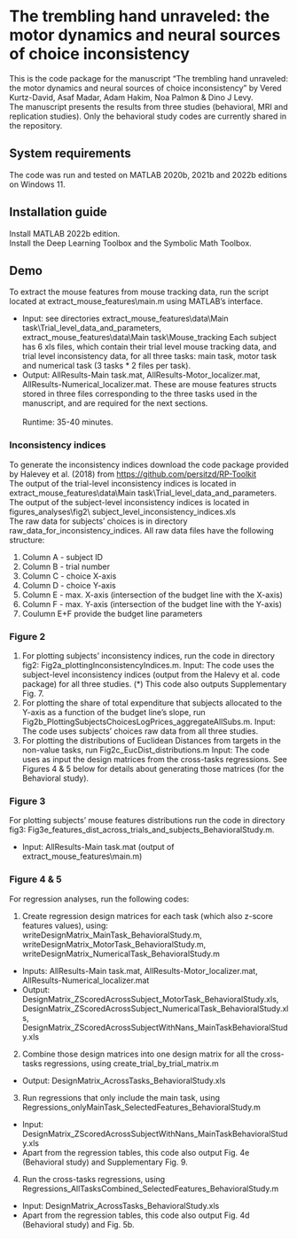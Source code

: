 # The trembling hand unraveled: the motor dynamics and neural sources of choice inconsistency
This is the code package for the manuscript “The trembling hand unraveled: the motor dynamics and neural sources of choice inconsistency” by Vered Kurtz-David, Asaf Madar, Adam Hakim, Noa Palmon & Dino J Levy.
<br>The manuscript presents the results from three studies (behavioral, MRI and replication studies). Only the behavioral study codes are currently shared in the repository. 
## System requirements
The code was run and tested on MATLAB 2020b, 2021b and 2022b editions on Windows 11.
## Installation guide
Install MATLAB 2022b edition. 
<br>Install the Deep Learning Toolbox and the Symbolic Math Toolbox.
## Demo
To extract the mouse features from mouse tracking data, run the script located at extract_mouse_features\main.m using MATLAB’s interface.
- Input: see directories extract_mouse_features\data\Main task\Trial_level_data_and_parameters, extract_mouse_features\data\Main task\Mouse_tracking
Each subject has 6 xls files, which contain their trial level mouse tracking data, and trial level inconsistency data, for all three tasks: main task, motor task and numerical task (3 tasks * 2 files per task).
- Output: AllResults-Main task.mat, AllResults-Motor_localizer.mat, AllResults-Numerical_localizer.mat. These are mouse features structs stored in three files corresponding to the three tasks used in the manuscript, and are required for the next sections.
<br><br>Runtime: 35-40 minutes.
### Inconsistency indices
To generate the inconsistency indices download the code package provided by Halevey et al. (2018) from https://github.com/persitzd/RP-Toolkit 
<br>The output of the trial-level inconsistency indices is located in extract_mouse_features\data\Main task\Trial_level_data_and_parameters.
<br>The output of the subject-level inconsistency indices is located in figures_analyses\fig2\ subject_level_inconsistency_indices.xls
<br>The raw data for subjects’ choices is in directory raw_data_for_inconsistency_indices. All raw data files have the following structure:
1) Column A - subject ID
2) Column B - trial number
3) Column C - choice X-axis
4) Column D - choice Y-axis
5) Column E - max. X-axis (intersection of the budget line with the X-axis)
6) Column F - max. Y-axis (intersection of the budget line with the Y-axis)
7) Coulumn E+F provide the budget line parameters

### Figure 2
1) For plotting subjects’ inconsistency indices, run the code in directory fig2: Fig2a_plottingInconsistencyIndices.m.
Input: The code uses the subject-level inconsistency indices (output from the Halevy et al. code package) for all three studies. 
(*) This code also outputs Supplementary Fig. 7.
2) For plotting the share of total expenditure that subjects allocated to the Y-axis as a function of the budget line’s slope, run Fig2b_PlottingSubjectsChoicesLogPrices_aggregateAllSubs.m. 
Input: The code uses subjects’ choices raw data from all three studies.
3) For plotting the distributions of Euclidean Distances from targets in the non-value tasks, run Fig2c_EucDist_distributions.m
Input: The code uses as input the design matrices from the cross-tasks regressions. See Figures 4 & 5 below for details about generating those matrices (for the Behavioral study). 
### Figure 3
For plotting subjects’ mouse features distributions run the code in directory fig3: Fig3e_features_dist_across_trials_and_subjects_BehavioralStudy.m. 
- Input: AllResults-Main task.mat (output of extract_mouse_features\main.m)
### Figure 4 & 5
For regression analyses, run the following codes:
1) Create regression design matrices for each task (which also z-score features values), using: writeDesignMatrix_MainTask_BehavioralStudy.m, writeDesignMatrix_MotorTask_BehavioralStudy.m, writeDesignMatrix_NumericalTask_BehavioralStudy.m
- Inputs: AllResults-Main task.mat, AllResults-Motor_localizer.mat, AllResults-Numerical_localizer.mat
- Output: DesignMatrix_ZScoredAcrossSubject_MotorTask_BehavioralStudy.xls, DesignMatrix_ZScoredAcrossSubject_NumericalTask_BehavioralStudy.xls, DesignMatrix_ZScoredAcrossSubjectWithNans_MainTaskBehavioralStudy.xls
2) Combine those design matrices into one design matrix for all the cross-tasks regressions, using create_trial_by_trial_matrix.m
- Output: DesignMatrix_AcrossTasks_BehavioralStudy.xls
3) Run regressions that only include the main task, using Regressions_onlyMainTask_SelectedFeatures_BehavioralStudy.m
- Input: DesignMatrix_ZScoredAcrossSubjectWithNans_MainTaskBehavioralStudy.xls
- Apart from the regression tables, this code also output Fig. 4e (Behavioral study) and Supplementary Fig. 9.
4) Run the cross-tasks regressions, using Regressions_AllTasksCombined_SelectedFeatures_BehavioralStudy.m
- Input: DesignMatrix_AcrossTasks_BehavioralStudy.xls
- Apart from the regression tables, this code also output Fig. 4d (Behavioral study) and Fig. 5b.
